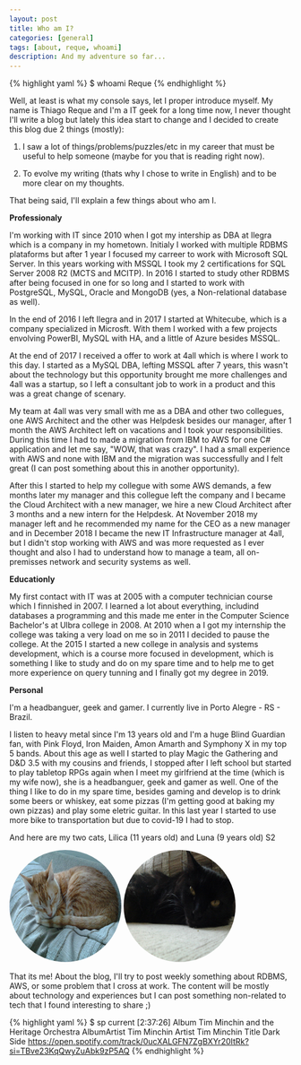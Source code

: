 ```yaml
---
layout: post
title: Who am I?
categories: [general]
tags: [about, reque, whoami]
description: And my adventure so far...
---
```


{% highlight yaml %}
    $ whoami
    Reque
{% endhighlight %}

Well, at least is what my console says, let I proper introduce myself.
My name is Thiago Reque and I'm a IT geek for a long time now, I never thought I'll write a blog but lately this idea start to change and I decided to create this blog due 2 things (mostly):
    
1. I saw a lot of things/problems/puzzles/etc in my career that must be useful to help someone (maybe for you that is reading right now).

2. To evolve my writing (thats why I chose to write in English) and to be more clear on my thoughts.

That being said, I'll explain a few things about who am I.

**Professionaly**

I'm working with IT since 2010 when I got my intership as DBA at Ilegra which is a company in my hometown. 
Initialy I worked with multiple RDBMS plataforms but after 1 year I focused my carreer to work with Microsoft SQL Server. In this years working with MSSQL I took my 2 certifications for SQL Server 2008 R2 (MCTS and MCITP). In 2016 I started to study other RDBMS after being focused in one for so long and I started to work with PostgreSQL, MySQL, Oracle and MongoDB (yes, a Non-relational database as well).

In the end of 2016 I left Ilegra and in 2017 I started at Whitecube, which is a company specialized in Microsft. With them I worked with a few projects envolving PowerBI, MySQL with HA, and a little of Azure besides MSSQL.

At the end of 2017 I received a offer to work at 4all which is where I work to this day.
I started as a MySQL DBA, lefting MSSQL after 7 years, this wasn't about the technology but this opportunity brought me more challenges and 4all was a startup, so I left a consultant job to work in a product and this was a great change of scenary.

My team at 4all was very small with me as a DBA and other two collegues, one AWS Architect and the other was Helpdesk besides our manager, after 1 month the AWS Architect left on vacations and I took your responsibilities. During this time I had to made a migration from IBM to AWS for one C# application and let me say, "WOW, that was crazy". I had a small experience with AWS and none with IBM and the migration was successfully and I felt great (I can post something about this in another opportunity).

After this I started to help my collegue with some AWS demands, a few months later my manager and this collegue left the company and I became the Cloud Architect with a new manager, we hire a new Cloud Architect after 3 months and a new intern for the Helpdesk.
At November 2018 my manager left and he recommended my name for the CEO as a new manager and in December 2018 I became the new IT Infrastructure manager at 4all, but I didn't stop working with AWS and was more requested as I ever thought and also I had to understand how to manage a team, all on-premisses network and security systems as well.

**Educationly**

My first contact with IT was at 2005 with a computer technician course which I finnished in 2007. I learned a lot about everything, includind databases a programming and this made me enter in the Computer Science Bachelor's at Ulbra college in 2008.
At 2010 when a I got my internship the college was taking a very load on me so in 2011 I decided to pause the college.
At the 2015 I started a new college in analysis and systems development, which is a course more focused in development, which is something I like to study and do on my spare time and to help me to get more experience on query tunning and I finally got my degree in 2019.

**Personal**

I'm a headbanguer, geek and gamer. I currently live in Porto Alegre - RS - Brazil.

I listen to heavy metal since I'm 13 years old and I'm a huge Blind Guardian fan, with Pink Floyd, Iron Maiden, Amon Amarth and Symphony X in my top 5 bands.
About this age as well I started to play Magic the Gathering and D&D 3.5 with my cousins and friends, I stopped after I left school but started to play tabletop RPGs again when I meet my girlfriend at the time (which is my wife now), she is a headbanguer, geek and gamer as well.
One of the thing I like to do in my spare time, besides gaming and develop is to drink some beers or whiskey, eat some pizzas (I'm getting good at baking my own pizzas) and play some eletric guitar. In this last year I started to use more bike to transportation but due to covid-19 I had to stop.

And here are my two cats, Lilica (11 years old) and Luna (9 years old) S2

<img src="/assets/media/lilica.jpg" alt="Lilica" width="200" height="200" style="border-radius: 50%;">
<img src="/assets/media/luna.jpg" alt="Luna" width="200" height="200" style="border-radius: 50%;">

That its me!
About the blog, I'll try to post weekly something about RDBMS, AWS, or some problem that I cross at work.
The content will be mostly about technology and experiences but I can post something non-related to tech that I found interesting to share ;)

{% highlight yaml %}
    $ sp current                                                     [2:37:26]
    Album        Tim Minchin and the Heritage Orchestra
    AlbumArtist  Tim Minchin
    Artist       Tim Minchin
    Title        Dark Side
    https://open.spotify.com/track/0ucXALGFN7ZgBXYr20ItRk?si=TBve23KqQwyZuAbk9zP5AQ
{% endhighlight %}